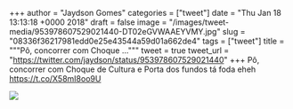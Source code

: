 
+++
author = "Jaydson Gomes"
categories = ["tweet"]
date = "Thu Jan 18 13:13:18 +0000 2018"
draft = false
image = "/images/tweet-media/953978607529021440-DT02eGVWAAEYVMY.jpg"
slug = "08336f36217981edd0e25e43544a59d01a662de4"
tags = ["tweet"]
title = """Pô, concorrer com Choque ..."""
tweet = true
tweet_url = "https://twitter.com/jaydson/status/953978607529021440"
+++
Pô, concorrer com Choque de Cultura e Porta dos fundos tá foda eheh https://t.co/X58mI8oo9U

![](/images/tweet-media/953978607529021440-DT02eGVWAAEYVMY.jpg)